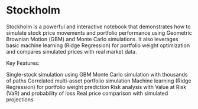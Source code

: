 # Stockholm
Stockholm is a powerful and interactive notebook that demonstrates how to simulate stock price movements and portfolio performance using Geometric Brownian Motion (GBM) and Monte Carlo simulations. It also leverages basic machine learning (Ridge Regression) for portfolio weight optimization and compares simulated prices with real market data.

Key Features:

Single-stock simulation using GBM
Monte Carlo simulation with thousands of paths
Correlated multi-asset portfolio simulation
Machine learning (Ridge Regression) for portfolio weight prediction
Risk analysis with Value at Risk (VaR) and probability of loss
Real price comparison with simulated projections



